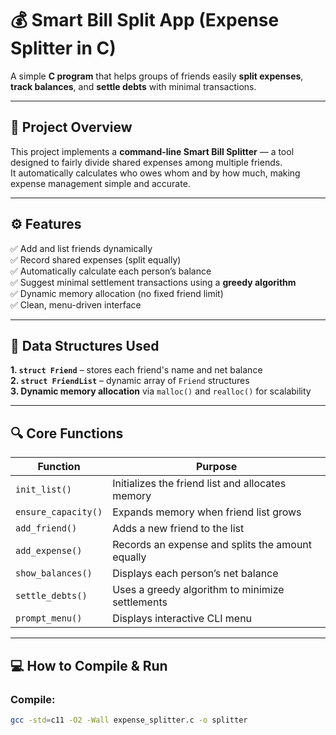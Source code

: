 # 💰 Smart Bill Split App (Expense Splitter in C)

A simple **C program** that helps groups of friends easily **split expenses**, **track balances**, and **settle debts** with minimal transactions.

---

## 🧠 Project Overview
This project implements a **command-line Smart Bill Splitter** — a tool designed to fairly divide shared expenses among multiple friends.  
It automatically calculates who owes whom and by how much, making expense management simple and accurate.

---

## ⚙️ Features
✅ Add and list friends dynamically  
✅ Record shared expenses (split equally)  
✅ Automatically calculate each person’s balance  
✅ Suggest minimal settlement transactions using a **greedy algorithm**  
✅ Dynamic memory allocation (no fixed friend limit)  
✅ Clean, menu-driven interface  

---

## 🧩 Data Structures Used

**1. `struct Friend`** – stores each friend's name and net balance  
**2. `struct FriendList`** – dynamic array of `Friend` structures  
**3. Dynamic memory allocation** via `malloc()` and `realloc()` for scalability  

---

## 🔍 Core Functions
| Function | Purpose |
|-----------|----------|
| `init_list()` | Initializes the friend list and allocates memory |
| `ensure_capacity()` | Expands memory when friend list grows |
| `add_friend()` | Adds a new friend to the list |
| `add_expense()` | Records an expense and splits the amount equally |
| `show_balances()` | Displays each person’s net balance |
| `settle_debts()` | Uses a greedy algorithm to minimize settlements |
| `prompt_menu()` | Displays interactive CLI menu |

---

## 💻 How to Compile & Run

### **Compile:**
```bash
gcc -std=c11 -O2 -Wall expense_splitter.c -o splitter

